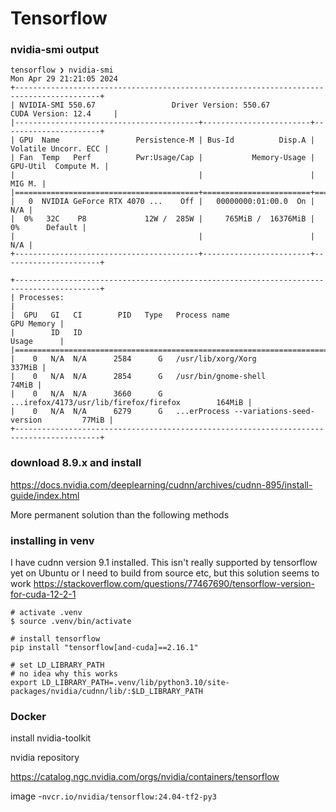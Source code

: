 # Tensorflow

### nvidia-smi output
```shell
tensorflow ❯ nvidia-smi
Mon Apr 29 21:21:05 2024       
+-----------------------------------------------------------------------------------------+
| NVIDIA-SMI 550.67                 Driver Version: 550.67         CUDA Version: 12.4     |
|-----------------------------------------+------------------------+----------------------+
| GPU  Name                 Persistence-M | Bus-Id          Disp.A | Volatile Uncorr. ECC |
| Fan  Temp   Perf          Pwr:Usage/Cap |           Memory-Usage | GPU-Util  Compute M. |
|                                         |                        |               MIG M. |
|=========================================+========================+======================|
|   0  NVIDIA GeForce RTX 4070 ...    Off |   00000000:01:00.0  On |                  N/A |
|  0%   32C    P8             12W /  285W |     765MiB /  16376MiB |      0%      Default |
|                                         |                        |                  N/A |
+-----------------------------------------+------------------------+----------------------+
                                                                                         
+-----------------------------------------------------------------------------------------+
| Processes:                                                                              |
|  GPU   GI   CI        PID   Type   Process name                              GPU Memory |
|        ID   ID                                                               Usage      |
|=========================================================================================|
|    0   N/A  N/A      2584      G   /usr/lib/xorg/Xorg                            337MiB |
|    0   N/A  N/A      2854      G   /usr/bin/gnome-shell                           74MiB |
|    0   N/A  N/A      3660      G   ...irefox/4173/usr/lib/firefox/firefox        164MiB |
|    0   N/A  N/A      6279      G   ...erProcess --variations-seed-version         77MiB |
+-----------------------------------------------------------------------------------------+
```
### download 8.9.x and install
https://docs.nvidia.com/deeplearning/cudnn/archives/cudnn-895/install-guide/index.html

More permanent solution than the following methods

### installing in venv
I have cudnn version 9.1 installed. This isn't really supported by tensorflow yet on Ubuntu or I need to build from source etc, but this solution seems to work
https://stackoverflow.com/questions/77467690/tensorflow-version-for-cuda-12-2-1
```shell
# activate .venv
$ source .venv/bin/activate

# install tensorflow
pip install "tensorflow[and-cuda]==2.16.1"

# set LD_LIBRARY_PATH
# no idea why this works
export LD_LIBRARY_PATH=.venv/lib/python3.10/site-packages/nvidia/cudnn/lib/:$LD_LIBRARY_PATH
```

### Docker
install nvidia-toolkit

nvidia repository

https://catalog.ngc.nvidia.com/orgs/nvidia/containers/tensorflow

image -`nvcr.io/nvidia/tensorflow:24.04-tf2-py3`